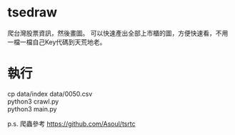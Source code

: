 # tsedraw


爬台灣股票資訊，然後畫圖。
可以快速產出全部上市櫃的圖，方便快速看，不用一檔一檔自己Key代碼到天荒地老。

# 執行  

cp data/index data/0050.csv  
python3 crawl.py  
python3 main.py  



p.s. 爬蟲參考 https://github.com/Asoul/tsrtc
